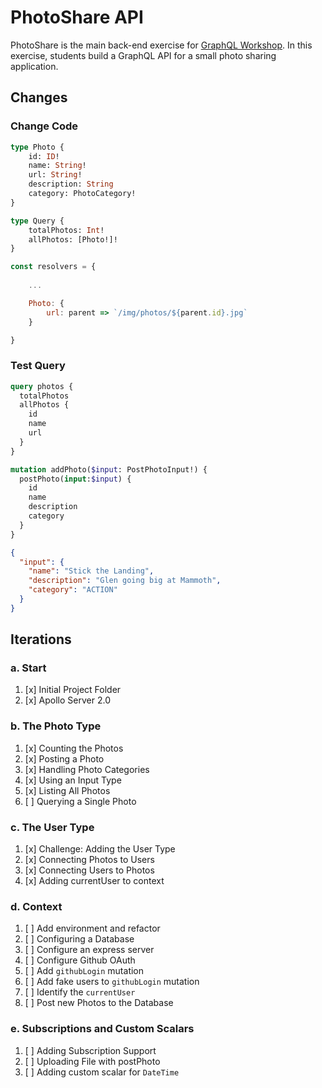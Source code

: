 PhotoShare API
===============
PhotoShare is the main back-end exercise for [GraphQL Workshop](https://www.graphqlworkshop.com). In this exercise, students build a GraphQL API for a small photo sharing application.

Changes
---------------

### Change Code

```graphql
type Photo {
    id: ID!
    name: String!
    url: String!
    description: String
    category: PhotoCategory!
}

type Query {
    totalPhotos: Int!
    allPhotos: [Photo!]!
}
```

```javascript
const resolvers = {
    
    ...

    Photo: {
        url: parent => `/img/photos/${parent.id}.jpg`
    }

}
```

### Test Query

```graphql
query photos {
  totalPhotos
  allPhotos {
    id
    name
    url
  }
}

mutation addPhoto($input: PostPhotoInput!) {
  postPhoto(input:$input) {
    id
    name
    description
    category
  }
}
```

```json
{
  "input": {
    "name": "Stick the Landing",
    "description": "Glen going big at Mammoth",
    "category": "ACTION"
  }
}
```

Iterations
---------------

### a. Start

1. [x] Initial Project Folder
2. [x] Apollo Server 2.0

### b. The Photo Type

1. [x] Counting the Photos 
2. [x] Posting a Photo 
3. [x] Handling Photo Categories 
4. [x] Using an Input Type 
5. [x] Listing All Photos 
6. [ ] Querying a Single Photo 

### c. The User Type

1. [x] Challenge: Adding the User Type
2. [x] Connecting Photos to Users
3. [x] Connecting Users to Photos
4. [x] Adding currentUser to context

### d. Context

1. [ ] Add environment and refactor
2. [ ] Configuring a Database
3. [ ] Configure an express server
4. [ ] Configure Github OAuth
5. [ ] Add `githubLogin` mutation
6. [ ] Add fake users to `githubLogin` mutation
7. [ ] Identify the `currentUser`
8. [ ] Post new Photos to the Database

### e. Subscriptions and Custom Scalars

1. [ ] Adding Subscription Support 
2. [ ] Uploading File with postPhoto 
3. [ ] Adding custom scalar for `DateTime`
